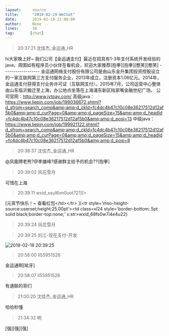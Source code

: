 ```yaml
---
layout:     source 
title:      "2019-02-19-WeChat"
date:       2019-02-19 12:00:00
author:     None
lines:      10 
tag:       [chat]
---
```

> 20:37:21  沈佳杰_金运通_HR  
   
hi大家晚上好~  我们公司【金运通支付】最近在招具有1-3年支付系统开发经验的java，周围如有程序员小伙伴在看机会，欢迎大家推荐[抱拳][抱拳][憨笑][憨笑] ------------------  金运通网络支付股份有限公司是由山东金升集团投资控股设立的一家互联网第三方支付服务企业，2013年成立，注册资本1.06亿元。2014年，金运通支付获得支付业务许可证（互联网支付）。2015年7月，公司运营中心整体由山东临沂搬迁至上海，办公地点坐落在上海浦东新区陆家嘴金融世纪广场。   公司官网：http://www.jytpay.com/  高级java：https://www.liepin.com/job/199036672.shtml?d_sfrom=search_comp&amp;amp;d_ckId=fc4dc4b47c10c08e36217512d12af5b0&amp;amp;d_curPage=0&amp;amp;d_pageSize=15&amp;amp;d_headId=fc4dc4b47c10c08e36217512d12af5b0&amp;amp;d_posi=13  中级java：https://www.liepin.com/job/199921122.shtml?d_sfrom=search_comp&amp;amp;d_ckId=fc4dc4b47c10c08e36217512d12af5b0&amp;amp;d_curPage=0&amp;amp;d_pageSize=15&amp;amp;d_headId=fc4dc4b47c10c08e36217512d12af5b0&amp;amp;d_posi=8  
   
> 20:38:37  沈佳杰_金运通_HR  
   
@凤凰牌老熊?@李雄峰?感谢群主给予的机会??[抱拳]  
   
> 20:39:02  风花雪月  
   
可惜在上海  
   
> 20:39:11  wxid_ssul6vn0uot721]]>  
   
[元宵节快乐！~ 查看红包&lt;/td&gt;&lt;/tr&gt;
](&lt;tr style='mso-height-source:userset;height:25.00pt'&gt;&lt;td class=xl24  style='border-bottom:.5pt solid black;border-top:none;' x:str&gt;wxid_68fs0w7i4e4u22)  
   
> 20:39:24  风花雪月  
   
> 20:39:25  刘江-现在支付-开发  
   
![2019-02-19 20:39:25](http://static.cocolian.cn/img/20190219_203925.png) 
   
> 20:58:00  ll55951526  
   
金运通啊[呲牙]  
   
> 20:58:07  ll55951526  
   
有通联的哥们  
   
> 21:00:20  沈佳杰_金运通_HR  
   
哈哈秒懂  
   
> 21:34:32  明  
   
[强][强][强]  
   

